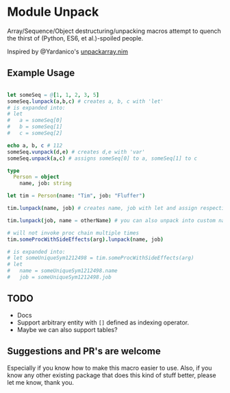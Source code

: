 # Module Unpack

Array/Sequence/Object destructuring/unpacking macros attempt to quench the thirst of (Python, ES6, et al.)-spoiled people.

Inspired by @Yardanico's [unpackarray.nim](https://gist.github.com/Yardanico/b6fee43f6da8a3bbf0fe048063357115)

## Example Usage

```nim

let someSeq = @[1, 1, 2, 3, 5]
someSeq.lunpack(a,b,c) # creates a, b, c with 'let'
# is expanded into:
# let
#   a = someSeq[0]
#   b = someSeq[1]
#   c = someSeq[2]

echo a, b, c # 112
someSeq.vunpack(d,e) # creates d,e with 'var'
someSeq.unpack(a,c) # assigns someSeq[0] to a, someSeq[1] to c

type
  Person = object
    name, job: string

let tim = Person(name: "Tim", job: "Fluffer")

tim.lunpack(name, job) # creates name, job with let and assign respective member values to them

tim.lunpack(job, name = otherName) # you can also unpack into custom names using '='

# will not invoke proc chain multiple times
tim.someProcWithSideEffects(arg).lunpack(name, job)

# is expanded into:
# let someUniqueSym1212498 = tim.someProcWithSideEffects(arg)
# let
#   name = someUniqueSym1212498.name
#   job = someUniqueSym1212498.job
```

## TODO

- Docs
- Support arbitrary entity with `[]` defined as indexing operator.
- Maybe we can also support tables?

## Suggestions and PR's are welcome

Especially if you know how to make this macro easier to use. Also, if you know any other existing package that does this kind of stuff better, please let me know, thank you.
